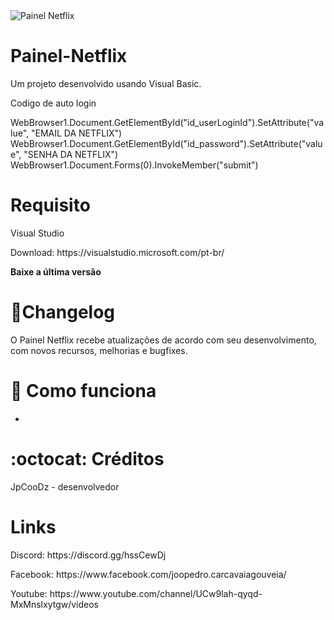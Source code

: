 <img src="https://uploaddeimagens.com.br/images/002/974/124/full/Capturar.PNG?1606015761" alt="Painel Netflix" style="max-width:100%;">


# Painel-Netflix

Um projeto desenvolvido usando Visual Basic.
<p>Codigo de auto login</p>
<p>WebBrowser1.Document.GetElementById("id_userLoginId").SetAttribute("value", "EMAIL DA NETFLIX")
WebBrowser1.Document.GetElementById("id_password").SetAttribute("value", "SENHA DA NETFLIX")
WebBrowser1.Document.Forms(0).InvokeMember("submit")</p>

# Requisito

Visual Studio 
<p>Download: https://visualstudio.microsoft.com/pt-br/</p>
<p><strong>Baixe a última versão </strong></p>

# 📜Changelog

O Painel Netflix recebe atualizações de acordo com seu desenvolvimento, com novos recursos, melhorias e bugfixes.

# 📖 Como funciona

- 

# :octocat: Créditos

JpCooDz - desenvolvedor 

# Links

<p>Discord: https://discord.gg/hssCewDj</p>
<p>Facebook: https://www.facebook.com/joopedro.carcavaiagouveia/</p>
<p>Youtube: https://www.youtube.com/channel/UCw9lah-qyqd-MxMnslxytgw/videos</p>
